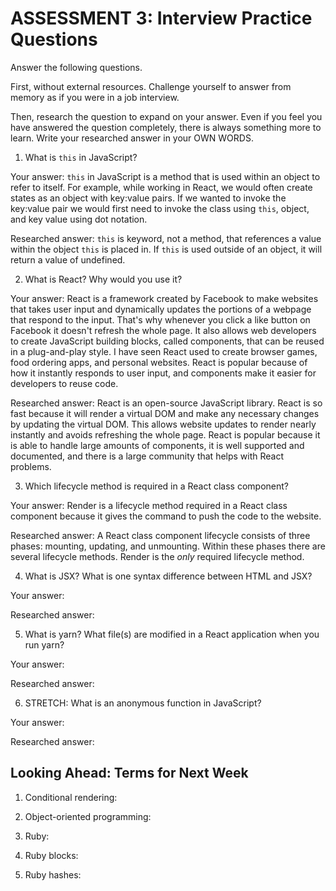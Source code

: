# ASSESSMENT 3: Interview Practice Questions

Answer the following questions.

First, without external resources. Challenge yourself to answer from memory as if you were in a job interview.

Then, research the question to expand on your answer. Even if you feel you have answered the question completely, there is always something more to learn. Write your researched answer in your OWN WORDS.


1. What is `this` in JavaScript?

  Your answer: 
  `this` in JavaScript is a method that is used within an object to refer to itself. For example, while working in React, we would often create states as an object with key:value pairs. If we wanted to invoke the key:value pair we would first need to invoke the class using `this`, object, and key value using dot notation.

  Researched answer: 
  `this` is  keyword, not a method, that references a value within the object `this` is placed in. If `this` is used outside of an object, it will return a value of undefined.



2. What is React? Why would you use it?

  Your answer:
  React is a framework created by Facebook to make websites that takes user input and dynamically updates the portions of a webpage that respond to the input. That's why whenever you click a like button on Facebook it doesn't refresh the whole page. It also allows web developers to create JavaScript building blocks, called components, that can be reused in a plug-and-play style. I have seen React used to create browser games, food ordering apps, and personal websites. React is popular because of how it instantly responds to user input, and components make it easier for developers to reuse code.

  Researched answer:
  React is an open-source JavaScript library. React is so fast because it will render a virtual DOM and make any necessary changes by updating the virtual DOM. This allows website updates to render nearly instantly and avoids refreshing the whole page. React is popular because it is able to handle large amounts of components, it is well supported and documented, and there is a large community that helps with React problems.


3. Which lifecycle method is required in a React class component?

  Your answer:
  Render is a lifecycle method required in a React class component because it gives the command to push the code to the website.

  Researched answer:
  A React class component lifecycle consists of three phases: mounting, updating, and unmounting. Within these phases there are several lifecycle methods. Render is the *only* required lifecycle method. 



4. What is JSX? What is one syntax difference between HTML and JSX?

  Your answer:

  Researched answer:



5. What is yarn? What file(s) are modified in a React application when you run yarn?

  Your answer:

  Researched answer:



6. STRETCH: What is an anonymous function in JavaScript?

  Your answer:

  Researched answer:


## Looking Ahead: Terms for Next Week

1. Conditional rendering:

2. Object-oriented programming:

3. Ruby:

4. Ruby blocks:

5. Ruby hashes:
